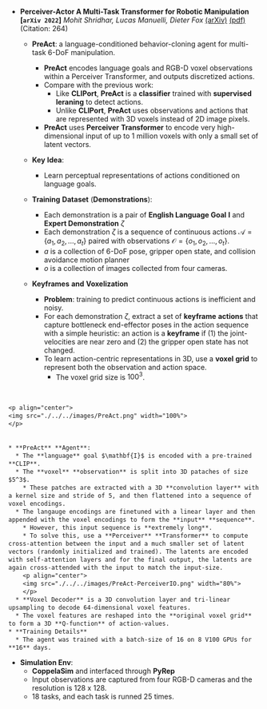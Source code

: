 - **Perceiver-Actor A Multi-Task Transformer for Robotic Manipulation**
 **[`arXiv 2022`]** *Mohit Shridhar, Lucas Manuelli, Dieter Fox* [(arXiv)](http://arxiv.org/abs/2209.05451) [(pdf)](./../Perceiver-Actor%20-%20A%20Multi-Task%20Transformer%20for%20Robotic%20Manipulation.pdf) (Citation: 264)
    * **PreAct**: a language-conditioned behavior-cloning agent for multi-task 6-DoF manipulation. 
      * **PreAct** encodes language goals and RGB-D voxel observations within a Perceiver Transformer, and outputs discretized actions.
      * Compare with the previous work:
        * Like **CLIPort**, **PreAct** is a **classifier** trained with **supervised** **leraning** to detect actions.
        * Unlike **CLIPort**, **PreAct** uses observations and actions that are represented with 3D voxels instead of 2D image pixels.  
      * **PreAct** uses **Perceiver** **Transformer** to encode very high-dimensional input of up to 1 million voxels with only a small set of latent vectors. 
    


    * **Key** **Idea**:
      * Learn perceptual representations of actions conditioned on language goals. 
    * **Training** **Dataset** (**Demonstrations**):
      * Each demonstration is a pair of **English Language Goal** $\mathbf{I}$ and **Expert Demonstration** $\zeta$    
      * Each demonstration $\zeta$ is a sequence of continuous actions $\mathcal{A}=\{a_1, a_2, ..., a_t\}$ paired with observations $\mathcal{O}=\{ o_1, o_2, ..., o_t\}$.  
      * $a$ is a collection of 6-DoF pose, gripper open state, and collision avoidance motion planner
      * $o$ is a collection of images collected from four cameras. 
    * **Keyframes** **and** **Voxelization**
      * **Problem**: training to predict continuous actions is inefficient and noisy. 
      * For each demonstration $\zeta$, extract a set of **keyframe** **actions** that capture bottleneck end-effector poses in the action sequence with a simple heuristic: an action is a **keyframe** if (1) the joint-velocities are near zero and (2) the gripper open state has not changed. 
      * To learn action-centric representations in 3D, use a **voxel** **grid** to represent both the observation and action space. 
        * The voxel grid size is $100^3$. 
<br>


    <p align="center">
    <img src="./../../images/PreAct.png" width="100%">
    </p> 


    * **PreAct** **Agent**:
      * The **language** goal $\mathbf{I}$ is encoded with a pre-trained **CLIP**. 
      * The **voxel** **observation** is split into 3D pataches of size $5^3$. 
        * These patches are extracted with a 3D **convolution layer** with a kernel size and stride of 5, and then flattened into a sequence of voxel encodings. 
      * The langauge encodings are finetuned with a linear layer and then appended with the voxel encodings to form the **input** **sequence**. 
        * However, this input sequence is **extremely long**. 
        * To solve this, use a **Perceiver** **Transformer** to compute cross-attention between the input and a much smaller set of latent vectors (randomly initialized and trained). The latents are encoded with self-attention layers and for the final output, the latents are again cross-attended with the input to match the input-size. 
        <p align="center">
        <img src="./../../images/PreAct-PerceiverIO.png" width="80%">
        </p>  
      * **Voxel Decoder** is a 3D convolution layer and tri-linear upsampling to decode 64-dimensional voxel features. 
      * The voxel features are reshaped into the **original voxel grid** to form a 3D **Q-function** of action-values. 
    * **Training Details**
      * The agent was trained with a batch-size of 16 on 8 V100 GPUs for **16** days. 

  * **Simulation Env**:
    * **CoppelaSim** and interfaced through **PyRep**
    * Input observations are captured from four RGB-D cameras and the resolution is 128 x 128.
    * 18 tasks, and each task is runned 25 times. 
